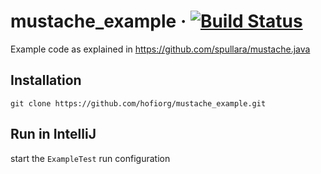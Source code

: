 # mustache_example  &middot; [![Build Status](https://travis-ci.org/hofiorg/mustache_example.svg?branch=master)](https://travis-ci.org/hofiorg/mustache_example)

Example code as explained in https://github.com/spullara/mustache.java 

## Installation

`git clone https://github.com/hofiorg/mustache_example.git`

## Run in IntelliJ

start the `ExampleTest` run configuration

